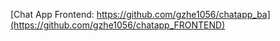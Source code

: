 [Chat App Frontend: https://github.com/gzhe1056/chatapp_ba](https://github.com/gzhe1056/chatapp_FRONTEND)
